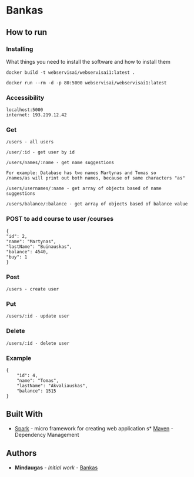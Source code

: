 # Bankas

## How to run

### Installing

What things you need to install the software and how to install them

```
docker build -t webservisai/webservisai1:latest .

docker run --rm -d -p 80:5000 webservisai/webservisai1:latest
```

### Accessibility


```
localhost:5000
internet: 193.219.12.42
```


### Get
```
/users - all users

/user/:id - get user by id

/users/names/:name - get name suggestions

For example: Database has two names Martynas and Tomas so
/names/as will print out both names, because of same characters "as"

/users/usernames/:name - get array of objects based of name suggestions

/users/balance/:balance - get array of objects based of balance value

```
### POST to add course to user /courses
```
{
"id": 2,
"name": "Martynas",
"lastName": "Buinauskas",
"balance": 4540,
"buy": 1
}
```


### Post
```
/users - create user
```

### Put
```
/users/:id - update user
```

### Delete
```
/users/:id - delete user
```


### Example

```
{
    "id": 4,
    "name": "Tomas",
    "lastName": "Akvaliauskas",
    "balance": 1515
}
```


## Built With

* [Spark](http://sparkjava.com/) - micro framework for creating web application
s* [Maven](https://maven.apache.org/) - Dependency Management

## Authors

* **Mindaugas** - *Initial work* - [Bankas](https://github.com/mindaugasciulada/Bankas)
